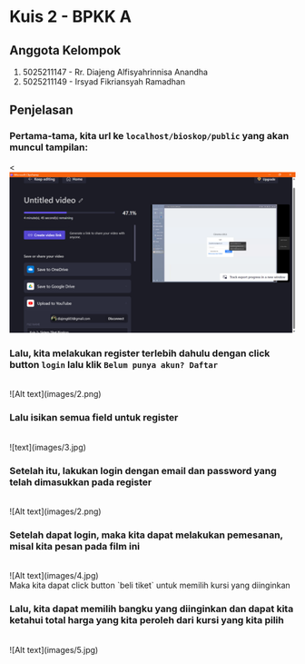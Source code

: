 # Kuis 2 - BPKK A

## Anggota Kelompok

1. 5025211147 - Rr. Diajeng Alfisyahrinnisa Anandha
2. 5025211149 - Irsyad Fikriansyah Ramadhan


## Penjelasan

### Pertama-tama, kita url ke `localhost/bioskop/public` yang akan muncul tampilan:
<
<br>![b](./image.png)</br>

### Lalu, kita melakukan register terlebih dahulu dengan click button `login` lalu klik `Belum punya akun? Daftar`

<br>
![Alt text](images/2.png)
</br>

### Lalu isikan semua field untuk register
<br>
![text](images/3.jpg)
</br>

### Setelah itu, lakukan login dengan email dan password yang telah dimasukkan pada register
<br>
![Alt text](images/2.png)
</br>

### Setelah dapat login, maka kita dapat melakukan pemesanan, misal kita pesan pada film ini
<br>
![Alt text](images/4.jpg)
</br>
Maka kita dapat click button `beli tiket` untuk memilih kursi yang diinginkan

### Lalu, kita dapat memilih bangku yang diinginkan dan dapat kita ketahui total harga yang kita peroleh dari kursi yang kita pilih
<br>
![Alt text](images/5.jpg)
</br>




